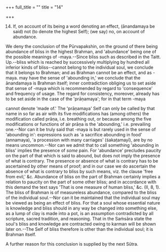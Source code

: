 +++
full_title = ""
title = "14"

+++


14. If, on account of its being a word denoting an effect, (ānandamaya be said) not (to denote the highest Self); (we say) no, on account of abundance.

We deny the conclusion of the Pūrvapakshin, on the ground of there being abundance of bliss in the highest Brahman, and 'abundance' being one of the possible meanings of -maya.--Since bliss such as described in the Taitt. Up.--bliss which is reached by successively multiplying by hundred all inferior kinds of bliss--cannot belong to the individual soul, we conclude that it belongs to Brahman; and as Brahman cannot be an effect, and as -maya. may have the sense of 'abounding in,' we conclude that the ānandamaya is Brahman itself; inner contradiction obliging us to set aside that sense of -maya which is recommended by regard to 'consequence' and frequency of usage. The regard for consistency, moreover, already has to be set aside in the case of the 'prāṇamaya'; for in that term -maya

cannot denote 'made of.' The 'prāṇamaya' Self can only be called by that name in so far as air with its five modifications has (among others) the modification called prāṇa, i.e. breathing out, or because among the five modifications or functions of air prāṇa is the 'abounding,' i.e. prevailing one.--Nor can it be truly said that -maya is but rarely used in the sense of 'abounding in': expressions such as 'a sacrifice abounding in food' (annamaya), 'a procession with many carriages' (śakaṭamayī), are by no means uncommon.--Nor can we admit that to call something 'abounding in bliss' implies the presence of _some_ pain. For 'abundance' precludes paucity on the part of that which is said to abound, but does not imply the presence of what is contrary. The presence or absence of what is contrary has to be ascertained by other means of proof; and in our case we do ascertain the absence of what is contrary to bliss by such means, viz. the clause 'free from evil,' &c. Abundance of bliss on the part of Brahman certainly implies a relation to paucity on the part of some other bliss; and in accordance with this demand the text says 'That is one measure of human bliss,' &c. (II, 8, 1). The bliss of Brahman is of measureless abundance, compared to the bliss of the individual soul.--Nor can it be maintained that the individual soul may be viewed as being an effect of bliss. For that a soul whose essential nature is knowledge and bliss should in any way be changed into something else, as a lump of clay is made into a pot, is an assumption contradicted by all scripture, sacred tradition, and reasoning. That in the Saṁsāra state the soul's bliss and knowledge are contracted owing to karman will be shown later on.--The Self of bliss therefore is other than the individual soul; it is Brahman itself.

A further reason for this conclusion is supplied by the next Sūtra.


